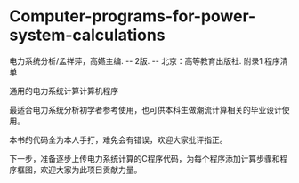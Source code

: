 # Computer-programs-for-power-system-calculations
电力系统分析/孟祥萍，高嬿主编. -- 2版. -- 北京：高等教育出版社. 附录1 程序清单

通用的电力系统计算计算机程序

最适合电力系统分析初学者参考使用，也可供本科生做潮流计算相关的毕业设计使用。

本书的代码全为本人手打，难免会有错误，欢迎大家批评指正。

下一步，准备逐步上传电力系统计算的C程序代码，为每个程序添加计算步骤和程序框图，欢迎大家为此项目贡献力量。
